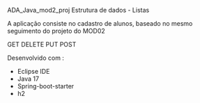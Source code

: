 
ADA_Java_mod2_proj
Estrutura de dados - Listas

A aplicação consiste no cadastro de alunos, baseado no mesmo seguimento do projeto do MOD02

GET
DELETE
PUT
POST

Desenvolvido com :
- Eclipse IDE
- Java 17
- Spring-boot-starter
- h2
